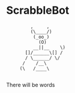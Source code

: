 ScrabbleBot
===========

```
         ,     ,
         (\____/)
          (_oo_)
            (O)
          __||__    \)
       []/______\[] /
       / \______/ \/
      /    /__\
     (\   /____\


```

There will be words